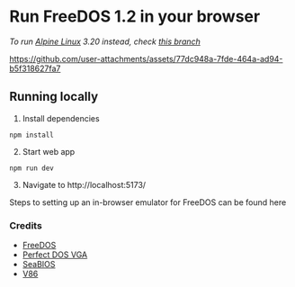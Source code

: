 # Run FreeDOS 1.2 in your browser

_To run [Alpine Linux](https://alpinelinux.org/) 3.20 instead, check [this branch](https://github.com/nadchif/in-browser-virtual-machine/tree/boot-linux)_

https://github.com/user-attachments/assets/77dc948a-7fde-464a-ad94-b5f318627fa7

## Running locally

1. Install dependencies
```
npm install
```

2. Start web app
```
npm run dev
```

3. Navigate to http://localhost:5173/ 

Steps to setting up an in-browser emulator for FreeDOS can be found here

### Credits

- [FreeDOS](https://www.freedos.org/)
- [Perfect DOS VGA](https://www.dafont.com/perfect-dos-vga-437.font)
- [SeaBIOS](https://www.seabios.org/SeaBIOS)
- [V86](https://github.com/copy/v86/)
